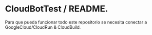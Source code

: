 # CloudBotTest / README.

Para que pueda funcionar todo este repositorio se necesita conectar a GoogleCloud/CloudRun & CloudBuild.

